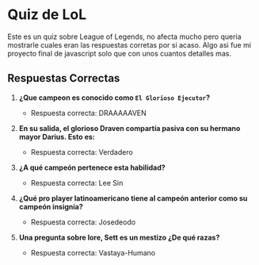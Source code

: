 # Quiz de LoL

Este es un quiz sobre League of Legends, no afecta mucho pero queria mostrarle cuales eran las respuestas corretas por si acaso. Algo asi fue mi proyecto final de javascript solo que con unos cuantos detalles mas.

## Respuestas Correctas

1. **¿Que campeon es conocido como `El Glorioso Ejecutor`?**
   - Respuesta correcta: DRAAAAAVEN

2. **En su salida, el glorioso Draven compartía pasiva con su hermano mayor Darius. Esto es:**
   - Respuesta correcta: Verdadero

3. **¿A qué campeón pertenece esta habilidad?**
   - Respuesta correcta: Lee Sin

4. **¿Qué pro player latinoamericano tiene al campeón anterior como su campeón insignia?**
   - Respuesta correcta: Josedeodo

5. **Una pregunta sobre lore, Sett es un mestizo ¿De qué razas?**
   - Respuesta correcta: Vastaya-Humano